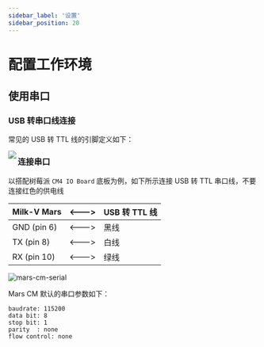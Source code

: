 ```yaml
---
sidebar_label: '设置'
sidebar_position: 20
---
```


# 配置工作环境

## 使用串口

### USB 转串口线连接

常见的 USB 转 TTL 线的引脚定义如下：

<Image src='/docs/common/usb2ttl.webp' maxWidth='100%' align='left' />

### 连接串口

以搭配树莓派 `CM4 IO Board` 底板为例，如下所示连接 USB 转 TTL 串口线，不要连接红色的供电线

| Milk-V Mars  | \<---> | USB 转 TTL 线 |
| ------------ | ------ | ------------- |
| GND (pin 6)  | \<---> | 黑线          |
| TX  (pin 8)  | \<---> | 白线          |
| RX  (pin 10) | \<---> | 绿线          |

![mars-cm-serial](/docs/mars/cm/mars-cm-docs_boot_01.jpg)

Mars CM 默认的串口参数如下：

```
baudrate: 115200
data bit: 8
stop bit: 1
parity  : none
flow control: none
```
